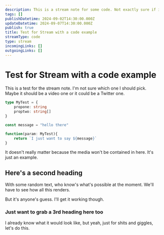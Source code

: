 ```yaml
---
description: This is a stream note for some code. Not exactly sure if it'll just be code or code related. But I think code for now.
tags: []
publishDatetime: 2024-09-02T14:30:00.000Z
updateDatetime: 2024-09-07T14:30:00.000Z
publish: true
title: Test for Stream with a code example
streamType: code
type: stream
incomingLinks: []
outgoingLinks: []
---
```

# Test for Stream with a code example

This is a test for the stream note. I'm not sure which one I should pick. Maybe it should be a video one or it could be a Twitter one.

```typescript {3, 8-10} copy showLineNumbers filename="test.ts"
type MyTest = {
	propone: string
	proptwo: string[]
}

const message = "hello there"

function(param: MyTest){
	return `I just want to say ${message}`
}
```

It doesn't really matter because the media won't be contained in here. It's just an example.

## Here's a second heading

With some random text, who know's what's possible at the moment. We'll have to see how all this renders.

But it's anyone's guess. I'll get it working though.

### Just want to grab a 3rd heading here too

I already know what it would look like, but yeah, just for shits and giggles, let's do this.


